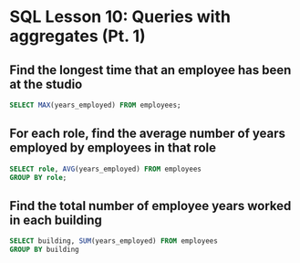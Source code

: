 # SQL Lesson 10: Queries with aggregates (Pt. 1)

## Find the longest time that an employee has been at the studio
```sql
SELECT MAX(years_employed) FROM employees;
```

## For each role, find the average number of years employed by employees in that role
```sql
SELECT role, AVG(years_employed) FROM employees
GROUP BY role;
```

## Find the total number of employee years worked in each building
```sql
SELECT building, SUM(years_employed) FROM employees
GROUP BY building
```
